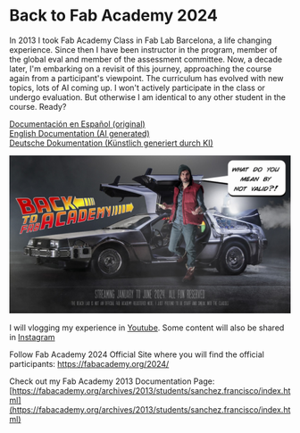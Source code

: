 # Back to Fab Academy 2024

In 2013 I took Fab Academy Class in Fab Lab Barcelona, a life changing experience. Since then I have been instructor in the program, member of the global eval and member of the assessment committee. Now, a decade later, I'm embarking on a revisit of this journey, approaching the course again from a participant's viewpoint. The curriculum has evolved with new topics, lots of AI coming up. I won't actively participate in the class or undergo evaluation. But otherwise I am identical to any other student in the course. Ready? 

[Documentación en Español (original)](documentation/es/md/index-es.md)  
[English Documentation (AI generated)](documentation/en/md/index-en.md)  
[Deutsche Dokumentation (Künstlich generiert durch KI)](documentation/de/md/index-de.md)

![](documentation/img/backtofab.jpeg)

I will vlogging my experience in [Youtube](https://www.youtube.com/playlist?list=PLKDpiLmgp6Evt30dhHgRlcB80OhMfcs2W). Some content will also be shared in [Instagram](https://www.instagram.com/thebeachlab) 

Follow Fab Academy 2024 Official Site where you will find the official participants:
https://fabacademy.org/2024/

Check out my Fab Academy 2013 Documentation Page:
[https://fabacademy.org/archives/2013/students/sanchez.francisco/index.html](https://fabacademy.org/archives/2013/students/sanchez.francisco/index.html)
